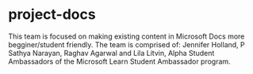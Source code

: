# project-docs
This team is focused on making existing content in Microsoft Docs more begginer/student friendly. The team is comprised of: Jennifer Holland, P Sathya Narayan, Raghav Agarwal and Lila Litvin, Alpha Student Ambassadors of the Microsoft Learn Student Ambassador program.
